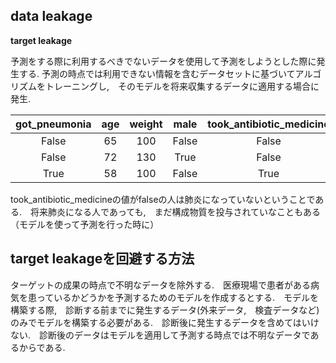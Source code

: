## data leakage

**target leakage**

予測をする際に利用するべきでないデータを使用して予測をしようとした際に発生する.
予測の時点では利用できない​情報を含むデータセットに基づいて​アルゴリズム​​をトレーニングし,　そのモデルを将来収集するデータに適用する場合に発生.


| got_pneumonia |  age  | weight | male  | took_antibiotic_medicine |
| :-----------: | :---: | :----: | :---: | :----------------------: |
|     False     |  65   |  100   | False |          False           |
|     False     |  72   |  130   | True  |          False           |
|     True      |  58   |  100   | False |           True           |

took_antibiotic_medicineの値がfalseの人は肺炎になっていないということである.　将来肺炎になる人であっても,　まだ構成物質を投与されていなこともある（モデルを使って予測を行った時に）

## target leakageを回避する方法

ターゲットの成果の時点で不明なデータを除外する.　医療現場で患者がある病気を患っているかどうかを予測するためのモデルを作成するとする.　モデルを構築する際,　診断する前までに発生するデータ(外来データ,　検査データなど)のみでモデルを構築する必要がある.　診断後に発生するデータを含めてはいけない.　診断後のデータはモデルを適用して予測する時点では不明なデータであるからである.
